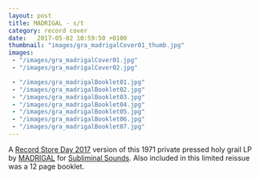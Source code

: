 ```yaml
---
layout: post
title: MADRIGAL - s/t
category: record cover
date:   2017-05-02 10:59:50 +0100
thumbnail: "images/gra_madrigalCover01_thumb.jpg"
images:
 - "/images/gra_madrigalCover01.jpg"
 - "/images/gra_madrigalCover02.jpg"

 - "/images/gra_madrigalBooklet01.jpg"
 - "/images/gra_madrigalBooklet02.jpg"
 - "/images/gra_madrigalBooklet03.jpg"
 - "/images/gra_madrigalBooklet04.jpg"
 - "/images/gra_madrigalBooklet05.jpg"
 - "/images/gra_madrigalBooklet06.jpg"
 - "/images/gra_madrigalBooklet07.jpg"      
---
```


A <a href="http://www.recordstoreday.se/">Record Store Day 2017</a> version of this 1971 private pressed holy grail LP by <a href="http://www.popsike.com/Madrigal-ST-Private-Psych-Outsider-LP-EX/391590943979.html">MADRIGAL</a> for <a href="http://www.subliminalsounds.se/">Subliminal Sounds</a>. Also included in this limited reissue was a 12 page booklet.

